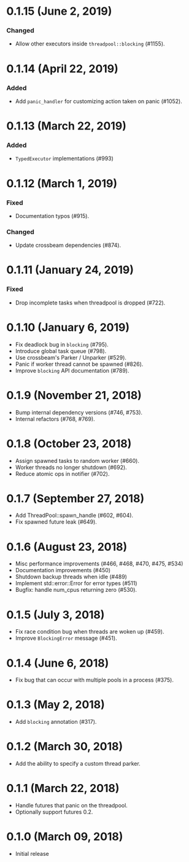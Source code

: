 # 0.1.15 (June 2, 2019)

### Changed
- Allow other executors inside `threadpool::blocking` (#1155).

# 0.1.14 (April 22, 2019)

### Added
- Add `panic_handler` for customizing action taken on panic (#1052).

# 0.1.13 (March 22, 2019)

### Added
- `TypedExecutor` implementations (#993)

# 0.1.12 (March 1, 2019)

### Fixed
- Documentation typos (#915).

### Changed
- Update crossbeam dependencies (#874).

# 0.1.11 (January 24, 2019)

### Fixed
- Drop incomplete tasks when threadpool is dropped (#722).

# 0.1.10 (January 6, 2019)

* Fix deadlock bug in `blocking` (#795).
* Introduce global task queue (#798).
* Use crossbeam's Parker / Unparker (#529).
* Panic if worker thread cannot be spawned (#826).
* Improve `blocking` API documentation (#789).

# 0.1.9 (November 21, 2018)

* Bump internal dependency versions (#746, #753).
* Internal refactors (#768, #769).

# 0.1.8 (October 23, 2018)

* Assign spawned tasks to random worker (#660).
* Worker threads no longer shutdown (#692).
* Reduce atomic ops in notifier (#702).

# 0.1.7 (September 27, 2018)

* Add ThreadPool::spawn_handle (#602, #604).
* Fix spawned future leak (#649).

# 0.1.6 (August 23, 2018)

* Misc performance improvements (#466, #468, #470, #475, #534)
* Documentation improvements (#450)
* Shutdown backup threads when idle (#489)
* Implement std::error::Error for error types (#511)
* Bugfix: handle num_cpus returning zero (#530).

# 0.1.5 (July 3, 2018)

* Fix race condition bug when threads are woken up (#459).
* Improve `BlockingError` message (#451).

# 0.1.4 (June 6, 2018)

* Fix bug that can occur with multiple pools in a process (#375).

# 0.1.3 (May 2, 2018)

* Add `blocking` annotation (#317).

# 0.1.2 (March 30, 2018)

* Add the ability to specify a custom thread parker.

# 0.1.1 (March 22, 2018)

* Handle futures that panic on the threadpool.
* Optionally support futures 0.2.

# 0.1.0 (March 09, 2018)

* Initial release
